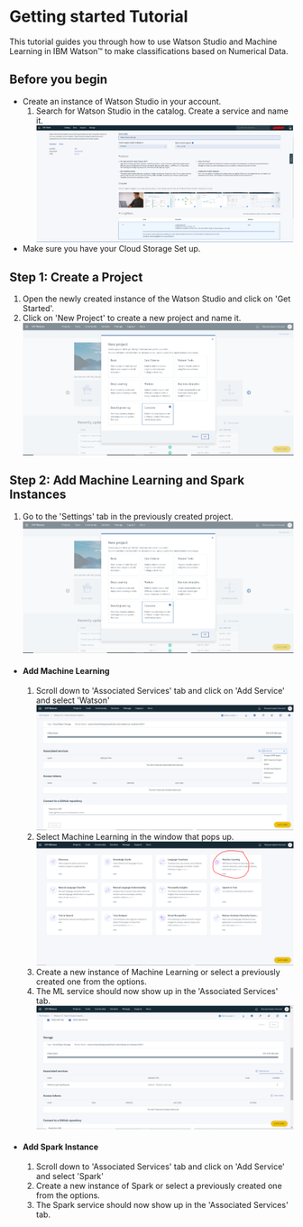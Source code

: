 # Getting started Tutorial
This tutorial guides you through how to use Watson Studio and Machine Learning in IBM Watson™ to make classifications based on Numerical Data.

## Before you begin
  * Create an instance of Watson Studio in your account.
    1. Search for Watson Studio in the catalog. Create a service and name it.
![](https://github.com/shauryg/Watson-CI/blob/master/Tutorials/Machine%20Learning/Pics/name_WS_instance.PNG "Logo Title Text 1")
  * Make sure you have your Cloud Storage Set up.

## Step 1: Create a Project
1. Open the newly created instance of the Watson Studio and click on 'Get Started'.
2. Click on 'New Project' to create a new project and name it.
![](https://github.com/shauryg/Watson-CI/blob/master/Tutorials/Machine%20Learning/Pics/Create_New_Project.PNG "Logo Title Text 1")

## Step 2: Add Machine Learning and Spark Instances
1. Go to the 'Settings' tab in the previously created project.
![](https://github.com/shauryg/Watson-CI/blob/master/Tutorials/Machine%20Learning/Pics/Create_New_Project.PNG "Logo Title Text 1")
  * #### Add Machine Learning
    1. Scroll down to 'Associated Services' tab and click on 'Add Service' and select 'Watson'
![](https://github.com/shauryg/Watson-CI/blob/master/Tutorials/Machine%20Learning/Pics/Add_Service_MachineLearning.PNG "Logo")
    2. Select Machine Learning in the window that pops up.
![](https://github.com/shauryg/Watson-CI/blob/master/Tutorials/Machine%20Learning/Pics/MachineLearning.PNG "Logo Title Text 1")
    3. Create a new instance of Machine Learning or select a previously created one from the options.
    4. The ML service should now show up in the 'Associated Services' tab.
![](https://github.com/shauryg/Watson-CI/blob/master/Tutorials/Machine%20Learning/Pics/Added_MachineLearning.PNG "Logo Title Text 1")
  * #### Add Spark Instance
    1. Scroll down to 'Associated Services' tab and click on 'Add Service' and select 'Spark' 
    2. Create a new instance of Spark or select a previously created one from the options.
    3. The Spark service should now show up in the 'Associated Services' tab.    
